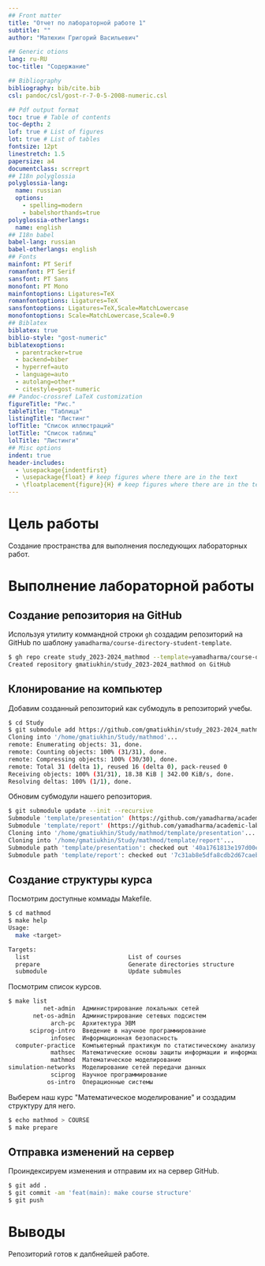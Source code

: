 ```yaml
---
## Front matter
title: "Отчет по лабораторной работе 1"
subtitle: ""
author: "Матюхин Григорий Васильевич"

## Generic otions
lang: ru-RU
toc-title: "Содержание"

## Bibliography
bibliography: bib/cite.bib
csl: pandoc/csl/gost-r-7-0-5-2008-numeric.csl

## Pdf output format
toc: true # Table of contents
toc-depth: 2
lof: true # List of figures
lot: true # List of tables
fontsize: 12pt
linestretch: 1.5
papersize: a4
documentclass: scrreprt
## I18n polyglossia
polyglossia-lang:
  name: russian
  options:
	- spelling=modern
	- babelshorthands=true
polyglossia-otherlangs:
  name: english
## I18n babel
babel-lang: russian
babel-otherlangs: english
## Fonts
mainfont: PT Serif
romanfont: PT Serif
sansfont: PT Sans
monofont: PT Mono
mainfontoptions: Ligatures=TeX
romanfontoptions: Ligatures=TeX
sansfontoptions: Ligatures=TeX,Scale=MatchLowercase
monofontoptions: Scale=MatchLowercase,Scale=0.9
## Biblatex
biblatex: true
biblio-style: "gost-numeric"
biblatexoptions:
  - parentracker=true
  - backend=biber
  - hyperref=auto
  - language=auto
  - autolang=other*
  - citestyle=gost-numeric
## Pandoc-crossref LaTeX customization
figureTitle: "Рис."
tableTitle: "Таблица"
listingTitle: "Листинг"
lofTitle: "Список иллюстраций"
lotTitle: "Список таблиц"
lolTitle: "Листинги"
## Misc options
indent: true
header-includes:
  - \usepackage{indentfirst}
  - \usepackage{float} # keep figures where there are in the text
  - \floatplacement{figure}{H} # keep figures where there are in the text
---
```


# Цель работы

Создание пространства для выполнения последующих лабораторных работ.

# Выполнение лабораторной работы

## Создание репозитория на GitHub

Используя утилиту коммандной строки `gh` создадим репозиторий на GitHub по шаблону `yamadharma/course-directory-student-template`.

```bash
$ gh repo create study_2023-2024_mathmod --template=yamadharma/course-directory-student-template --public
Created repository gmatiukhin/study_2023-2024_mathmod on GitHub
```

## Клонирование на компьютер

Добавим созданный репозиторий как субмодуль в репозиторий учебы.

```bash
$ cd Study
$ git submodule add https://github.com/gmatiukhin/study_2023-2024_mathmod.git mathmod
Cloning into '/home/gmatiukhin/Study/mathmod'...
remote: Enumerating objects: 31, done.
remote: Counting objects: 100% (31/31), done.
remote: Compressing objects: 100% (30/30), done.
remote: Total 31 (delta 1), reused 16 (delta 0), pack-reused 0
Receiving objects: 100% (31/31), 18.38 KiB | 342.00 KiB/s, done.
Resolving deltas: 100% (1/1), done.
```

Обновим субмодули нашего репозитория.

```bash
$ git submodule update --init --recursive
Submodule 'template/presentation' (https://github.com/yamadharma/academic-presentation-markdown-template.git) registered for path 'template/presentation'
Submodule 'template/report' (https://github.com/yamadharma/academic-laboratory-report-template.git) registered for path 'template/report'
Cloning into '/home/gmatiukhin/Study/mathmod/template/presentation'...
Cloning into '/home/gmatiukhin/Study/mathmod/template/report'...
Submodule path 'template/presentation': checked out '40a1761813e197d00e8443ff1ca72c60a304f24c'
Submodule path 'template/report': checked out '7c31ab8e5dfa8cdb2d67caeb8a19ef8028ced88e'
```

## Создание структуры курса

Посмотрим доступные коммады Makefile.

```bash
$ cd mathmod
$ make help
Usage:
  make <target>

Targets:
  list                            List of courses
  prepare                         Generate directories structure
  submodule                       Update submules
```

Посмотрим список курсов.

```bash
$ make list
          net-admin  Администрирование локальных сетей
       net-os-admin  Администрирование сетевых подсистем
            arch-pc  Архитектура ЭВМ
      sciprog-intro  Введение в научное программирование
            infosec  Информационная безопасность
  computer-practice  Компьютерный практикум по статистическому анализу данных
            mathsec  Математические основы защиты информации и информационной безопасности
            mathmod  Математическое моделирование
simulation-networks  Моделирование сетей передачи данных
            sciprog  Научное программирование
           os-intro  Операционные системы
```

Выберем наш курс "Математическое моделирование" и создадим структуру для него.

```bash
$ echo mathmod > COURSE
$ make prepare
```

## Отправка изменений на сервер

Проиндексируем изменения и отправим их на сервер GitHub.

```bash
$ git add .
$ git commit -am 'feat(main): make course structure'
$ git push
```

# Выводы

Репозиторий готов к далбнейшей работе.
